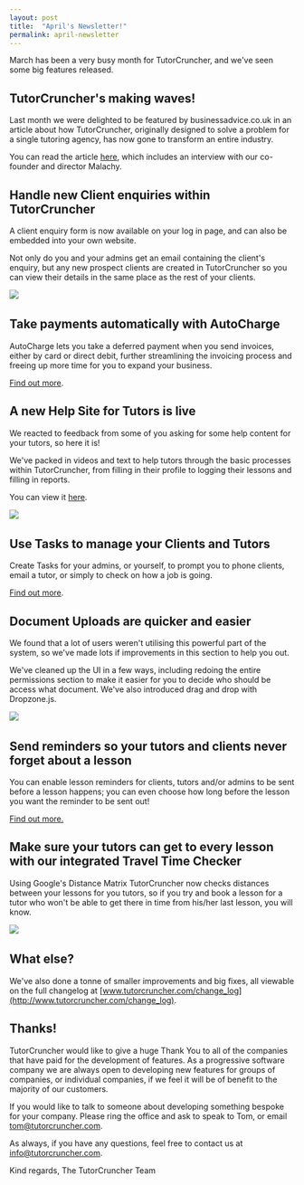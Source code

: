 ```yaml
---
layout: post
title:  "April's Newsletter!"
permalink: april-newsletter
---
```

 
March has been a very busy month for TutorCruncher, and we've seen some big features released.

## TutorCruncher's making waves!

Last month we were delighted to be featured by businessadvice.co.uk in an article about how TutorCruncher, originally designed to solve a problem for a single tutoring agency, has now gone to transform an entire industry.

You can read the article [here](http://businessadvice.co.uk/on-the-up/tutorcruncher-how-accidental-intrapreneurship-lead-to-a-new-business-which-is-shaking-up-an-industry/), which includes an interview with our co-founder and director Malachy.

##  Handle new Client enquiries within TutorCruncher

A client enquiry form is now available on your log in page, and can also be embedded into your own website.

Not only do you and your admins get an email containing the client's enquiry, but any new prospect clients are created in TutorCruncher so you can view their details in the same place as the rest of your clients.

​<a href="https://gallery.mailchimp.com/ea12d2871ca6b988ff70c3dbe/images/7e70347f-d955-464a-8584-435d2161e07a.png" data-lightbox="lightbox" data-title="Handle Client Enquiries within TutorCruncher" class="thumbnail">
  <img src="https://gallery.mailchimp.com/ea12d2871ca6b988ff70c3dbe/images/7e70347f-d955-464a-8584-435d2161e07a.png" alt-text="Handle Client Enquiries within TutorCruncher"/>
</a>

## Take payments automatically with AutoCharge

AutoCharge lets you take a deferred payment when you send invoices, either by card or direct debit, further streamlining the invoicing process and freeing up more time for you to expand your business.

[Find out more](http://help.tutorcruncher.com/setup/#what-is-autocharge).

## A new Help Site for Tutors is live

We reacted to feedback from some of you asking for some help content for your tutors, so here it is!

We've packed in videos and text to help tutors through the basic processes within TutorCruncher, from filling in their profile to logging their lessons and filling in reports.

You can view it [here](http://help.tutorcruncher.com/contractor-help/).

​<a href="https://gallery.mailchimp.com/ea12d2871ca6b988ff70c3dbe/images/b9aab7a0-449d-4246-b15d-578bac13c852.png" data-lightbox="lightbox" data-title="The New Help Site for Tutors" class="thumbnail">
  <img src="https://gallery.mailchimp.com/ea12d2871ca6b988ff70c3dbe/images/b9aab7a0-449d-4246-b15d-578bac13c852.png" alt-text="The New Help Site for Tutors"/>
</a>

## Use Tasks to manage your Clients and Tutors

Create Tasks for your admins, or yourself, to prompt you to phone clients, email a tutor, or simply to check on how a job is going.

[Find out more](http://help.tutorcruncher.com/scheduling/#tasks).

## Document Uploads are quicker and easier

We found that a lot of users weren't utilising this powerful part of the system, so we've made lots if improvements in this section to help you out.

We've cleaned up the UI in a few ways, including redoing the entire permissions section to make it easier for you to decide who should be access what document. We've also introduced drag and drop with Dropzone.js.

​<a href="https://gallery.mailchimp.com/ea12d2871ca6b988ff70c3dbe/images/678415d7-cc73-4438-862a-79c710fe59c8.png" data-lightbox="lightbox" data-title="You can even upload multiple documents at once!" class="thumbnail">
  <img src="https://gallery.mailchimp.com/ea12d2871ca6b988ff70c3dbe/images/678415d7-cc73-4438-862a-79c710fe59c8.png" alt-text="You can even upload multiple documents at once!"/>
</a>

## Send reminders so your tutors and clients never forget about a lesson

You can enable lesson reminders for clients, tutors and/or admins to be sent before a lesson happens; you can even choose how long before the lesson you want the reminder to be sent out!

[Find out more.](http://help.tutorcruncher.com/scheduling/#what-are-lesson-reminders)

## Make sure your tutors can get to every lesson with our integrated Travel Time Checker

Using Google's Distance Matrix TutorCruncher now checks distances between your lessons for you tutors, so if you try and book a lesson for a tutor who won't be able to get there in time from his/her last lesson, you will know.

​<a href="https://gallery.mailchimp.com/ea12d2871ca6b988ff70c3dbe/images/85e5ec02-829c-451c-83bb-1fddbe2cdf80.png" data-lightbox="lightbox" data-title="TutorCruncher uses Google Maps to work out travel times" class="thumbnail">
  <img src="https://gallery.mailchimp.com/ea12d2871ca6b988ff70c3dbe/images/85e5ec02-829c-451c-83bb-1fddbe2cdf80.png" alt-text="TutorCruncher uses Google Maps to work out travel times"/>
</a>

## What else?

We've also done a tonne of smaller improvements and big fixes, all viewable on the full changelog at [www.tutorcruncher.com/change_log](http://www.tutorcruncher.com/change_log).

## Thanks!

TutorCruncher would like to give a huge Thank You to all of the companies that have paid for the development of features. As a progressive software company we are always open to developing new features for groups of companies, or individual companies, if we feel it will be of benefit to the majority of our customers.

If you would like to talk to someone about developing something bespoke for your company. Please ring the office and ask to speak to Tom, or email tom@tutorcruncher.com.

As always, if you have any questions, feel free to contact us at info@tutorcruncher.com.

Kind regards,
The TutorCruncher Team